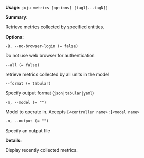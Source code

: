 **Usage:** `juju metrics [options] [tag1[...tagN]]`

**Summary:**

Retrieve metrics collected by specified entities.

**Options:**

`-B, --no-browser-login (= false)`

Do not use web browser for authentication

`--all (= false)`

retrieve metrics collected by all units in the model

`--format (= tabular)`

Specify output format (`json|tabular|yaml`)

`-m, --model (= "")`

Model to operate in. Accepts `[<controller name>:]<model name>`

`-o, --output (= "")`

Specify an output file

**Details:**

Display recently collected metrics.

